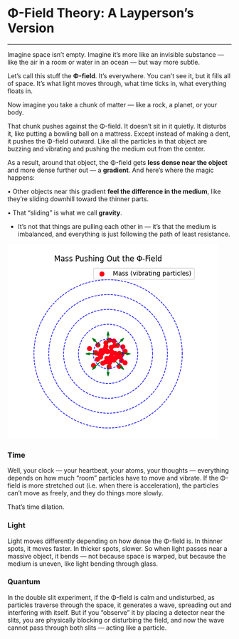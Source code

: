 # Φ-Field Theory: A Layperson’s Version

---

Imagine space isn’t empty. Imagine it’s more like an invisible substance — like the air in a room or water in an ocean — but way more subtle.

Let’s call this stuff the <b>Φ-field</b>. It’s everywhere. You can’t see it, but it fills all of space. It’s what light moves through, what time ticks in, what everything floats in.

Now imagine you take a chunk of matter — like a rock, a planet, or your body.

That chunk pushes against the Φ-field. It doesn’t sit in it quietly. It disturbs it, like putting a bowling ball on a mattress. Except instead of making a dent, it pushes the Φ-field outward. Like all the particles in that object are buzzing and vibrating and pushing the medium out from the center.

As a result, around that object, the Φ-field gets <b>less dense near the object</b> and more dense further out — a <b>gradient</b>. And here’s where the magic happens:

• Other objects near this gradient <b>feel the difference in the medium</b>, like they’re sliding downhill toward the thinner parts.

• That “sliding” is what we call <b>gravity</b>.

- It’s not that things are pulling each other in — it’s that the medium is imbalanced, and everything is just following the path of least resistance.

![Alt text](assets/fig1.png?raw=true "Title")

### Time
Well, your clock — your heartbeat, your atoms, your thoughts — everything depends on how much “room” particles have to move and vibrate. If the Φ-field is more stretched out (i.e. when there is acceleration), the particles can’t move as freely, and they do things more slowly.

That’s time dilation.

### Light
Light moves differently depending on how dense the Φ-field is. In thinner spots, it moves faster. In thicker spots, slower. So when light passes near a massive object, it bends — not because space is warped, but because the medium is uneven, like light bending through glass.

### Quantum
In the double slit experiment, if the Φ-field is calm and undisturbed, as particles traverse through the space, it generates a wave, spreading out and interfering with itself. But if you “observe” it by placing a detector near the slits, you are physically blocking or disturbing the field, and now the wave cannot pass through both slits — acting like a particle.